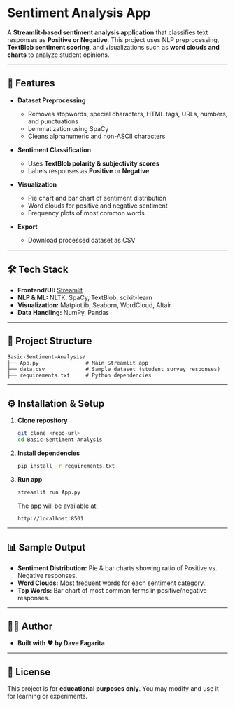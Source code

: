 # Sentiment Analysis App

A **Streamlit-based sentiment analysis application** that classifies text responses as **Positive or Negative**.
This project uses NLP preprocessing, **TextBlob sentiment scoring**, and visualizations such as **word clouds and charts** to analyze student opinions.

---

## 🚀 Features

* **Dataset Preprocessing**

  * Removes stopwords, special characters, HTML tags, URLs, numbers, and punctuations
  * Lemmatization using SpaCy
  * Cleans alphanumeric and non-ASCII characters

* **Sentiment Classification**

  * Uses **TextBlob polarity & subjectivity scores**
  * Labels responses as **Positive** or **Negative**

* **Visualization**

  * Pie chart and bar chart of sentiment distribution
  * Word clouds for positive and negative sentiment
  * Frequency plots of most common words

* **Export**

  * Download processed dataset as CSV

---

## 🛠️ Tech Stack

* **Frontend/UI:** [Streamlit](https://streamlit.io/)
* **NLP & ML:** NLTK, SpaCy, TextBlob, scikit-learn
* **Visualization:** Matplotlib, Seaborn, WordCloud, Altair
* **Data Handling:** NumPy, Pandas

---

## 📂 Project Structure

```
Basic-Sentiment-Analysis/
├── App.py               # Main Streamlit app
├── data.csv             # Sample dataset (student survey responses)
├── requirements.txt     # Python dependencies
```

---

## ⚙️ Installation & Setup

1. **Clone repository**

   ```bash
   git clone <repo-url>
   cd Basic-Sentiment-Analysis
   ```

2. **Install dependencies**

   ```bash
   pip install -r requirements.txt
   ```

3. **Run app**

   ```bash
   streamlit run App.py
   ```

   The app will be available at:

   ```
   http://localhost:8501
   ```

---

## 📊 Sample Output

* **Sentiment Distribution:** Pie & bar charts showing ratio of Positive vs. Negative responses.
* **Word Clouds:** Most frequent words for each sentiment category.
* **Top Words:** Bar chart of most common terms in positive/negative responses.

---

## 👨‍💻 Author

* **Built with ❤ by Dave Fagarita**

---

## 📜 License

This project is for **educational purposes only**.
You may modify and use it for learning or experiments.
